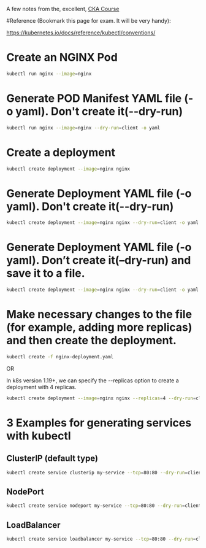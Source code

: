 A few notes from the, excellent, [CKA Course](https://www.udemy.com/course/certified-kubernetes-administrator-with-practice-tests/)

#Reference (Bookmark this page for exam. It will be very handy):

https://kubernetes.io/docs/reference/kubectl/conventions/

# Create an NGINX Pod

```bash
kubectl run nginx --image=nginx
```

# Generate POD Manifest YAML file (-o yaml). Don't create it(--dry-run)

```bash
kubectl run nginx --image=nginx --dry-run=client -o yaml
```

# Create a deployment

```bash
kubectl create deployment --image=nginx nginx
```

# Generate Deployment YAML file (-o yaml). Don't create it(--dry-run)

```bash
kubectl create deployment --image=nginx nginx --dry-run=client -o yaml
```

# Generate Deployment YAML file (-o yaml). Don’t create it(–dry-run) and save it to a file.

```bash
kubectl create deployment --image=nginx nginx --dry-run=client -o yaml > nginx-deployment.yaml
```

# Make necessary changes to the file (for example, adding more replicas) and then create the deployment.

```bash
kubectl create -f nginx-deployment.yaml
```

OR

In k8s version 1.19+, we can specify the --replicas option to create a deployment with 4 replicas.

```bash
kubectl create deployment --image=nginx nginx --replicas=4 --dry-run=client -o yaml > nginx-deployment.yaml
```

# 3 Examples for generating services with kubectl

## ClusterIP (default type)

```bash
kubectl create service clusterip my-service --tcp=80:80 --dry-run=client -o yaml
```

## NodePort

```bash
kubectl create service nodeport my-service --tcp=80:80 --dry-run=client -o yaml
```

## LoadBalancer

```bash
kubectl create service loadbalancer my-service --tcp=80:80 --dry-run=client -o yaml
```

